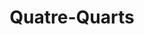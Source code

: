---
layout: recette
categories: [recettes]
hidden: true
lang: fr
sitemap: false
title: Quatre-Quarts
type: sucre
recettes:
  Nature: 
    ingredients:
      - nom: oeufs 
        qte: 3
      - nom: farine blanche
        qte: poids des oeufs
      - nom: beurre
        qte: poids des oeufs
      - nom: sucre glace
        qte: poids des oeufs
      - nom: levure chimique
        qte: 4
        unite: "% de la farine"
      - nom: vanille liquide
    etapes:
      - label: Préparation
        details:
        - Faire fondre le beurre 
        - Blanchir les oeufs, le sucre et la vanille au batteur électrique à vitesse maximale
        - Incorporer progressivement le beurre fondu à vitesse lente
        - Tamiser la farine et la levure sur la préparation
        - Incorporer à l'aide d'une spatule silicone
        - Beurrer et fariner un moule
        - Verser la préparation dans le moule
    cuisson: 
      - Réserver la préparation au frais le temps que le four chauffe
      - Cuire entre 25 et 35 minutes à 180°C en chaleur tournante
      - Vérifier que le gâteau est cuit avec la pointe d'un couteau
  Amandes: 
    ingredients:
      - nom: oeufs 
        qte: 3
      - nom: farine blanche
        qte: 40% du poids des oeufs
      - nom: poudre d'amandes
        qte: 60% du poids des oeufs
      - nom: beurre
        qte: poids des oeufs
      - nom: sucre glace
        qte: poids des oeufs
      - nom: levure chimique
        qte: 4
        unite: "% de la farine"
    etapes:
      - label: Préparation
        details:
        - Faire fondre le beurre 
        - Blanchir les oeufs et le sucre au batteur électrique à vitesse maximale
        - Incorporer progressivement le beurre fondu à vitesse lente
        - Tamiser la farine, la poudre d'amandes et la levure sur la préparation
        - Incorporer à l'aide d'une spatule silicone
        - Beurrer et fariner un moule
        - Verser la préparation dans le moule
    cuisson: 
      - Réserver la préparation au frais le temps que le four chauffe
      - Cuire entre 25 et 35 minutes à 180°C en chaleur tournante
      - Vérifier que le gâteau est cuit avec la pointe d'un couteau
  Citron Pavot: 
    ingredients:
      - nom: oeufs 
        qte: 3
      - nom: farine blanche
        qte: poids des oeufs
      - nom: beurre
        qte: poids des oeufs
      - nom: sucre glace
        qte: poids des oeufs
      - nom: levure chimique
        qte: 4
        unite: "% de la farine"
      - nom: graines de pavot
        qte: une cuillère à soupe
      - nom: citron
        qte: 1
    etapes:
      - label: Préparation
        details:
        - Zester le citron
        - Presser la moitié du citron
        - Faire fondre le beurre 
        - Mélanger le jus de citron avec le beurre
        - Blanchir les oeufs et le sucre au batteur électrique à vitesse maximale
        - Incorporer progressivement le beurre fondu à vitesse lente
        - Tamiser la farine et la levure sur la préparation
        - Ajouter les graines de pavot et les zestes du citron
        - Incorporer à l'aide d'une spatule silicone
        - Beurrer et fariner un moule
        - Verser la préparation dans le moule
    cuisson: 
      - Réserver la préparation au frais le temps que le four chauffe
      - Cuire entre 25 et 35 minutes à 180°C en chaleur tournante
      - Vérifier que le gâteau est cuit avec la pointe d'un couteau
  Citron Framboise: 
    ingredients:
      - nom: oeufs 
        qte: 3
      - nom: farine blanche
        qte: poids des oeufs
      - nom: beurre
        qte: poids des oeufs
      - nom: sucre glace
        qte: poids des oeufs
      - nom: levure chimique
        qte: 4
        unite: "% de la farine"
      - nom: framboises
        qte: 150
        unite: gr
      - nom: citron
        qte: 1
    etapes:
      - label: Préparation
        details:
        - Zester le citron
        - Presser la moitié du citron
        - Faire fondre le beurre 
        - Mélanger le jus de citron avec le beurre
        - Blanchir les oeufs et le sucre au batteur électrique à vitesse maximale
        - Incorporer progressivement le beurre fondu à vitesse lente
        - Tamiser la farine et la levure sur la préparation
        - Ajouter les zestes du citron
        - Incorporer à l'aide d'une spatule silicone
        - Beurrer et fariner un moule
        - Verser la moitié de la préparation dans le moule
        - Parsemer de framboises
        - Verser l'autre moitié de la préparation
    cuisson: 
      - Réserver la préparation au frais le temps que le four chauffe
      - Cuire entre 25 et 35 minutes à 180°C en chaleur tournante
      - Vérifier que le gâteau est cuit avec la pointe d'un couteau
  Ananas: 
    ingredients:
      - nom: oeufs 
        qte: 3
      - nom: farine blanche
        qte: poids des oeufs
      - nom: beurre
        qte: poids des oeufs
      - nom: sucre glace
        qte: poids des oeufs
      - nom: levure chimique
        qte: 4
        unite: "% de la farine"
      - nom: Rondelles d'ananas
        qte: 3
      - nom: Jus d'ananas
        qte: au goût
    etapes:
      - label: Préparation
        details:
        - Faire fondre le beurre 
        - Blanchir les oeufs et le sucre au batteur électrique à vitesse maximale
        - Incorporer progressivement le beurre fondu à vitesse lente
        - Tamiser la farine et la levure sur la préparation
        - Incorporer à l'aide d'une spatule silicone
        - Beurrer et fariner un moule
        - Placer des rondelles d'ananas au fond du moule
        - Verser la préparation dans le moule
        - Garder le jus de l'ananas pour imbiber le gâteau après cuisson
    cuisson: 
      - Réserver la préparation au frais le temps que le four chauffe
      - Cuire entre 25 et 35 minutes à 180°C en chaleur tournante
      - Vérifier que le gâteau est cuit avec la pointe d'un couteau
  Tiramisu:
    ingredients: 
      - nom: oeufs 
        qte: 2
      - nom: farine blanche
        qte: poids des oeufs
      - nom: beurre
        qte: poids des oeufs
      - nom: sucre glace
        qte: poids des oeufs
      - nom: levure chimique
        qte: 4
        unite: "% de la farine"
      - nom: vanille liquide
        unite: "% de la farine"
      - nom: chantilly avec 200 mL de crème
        lien: /recettes/chantilly 
      - nom: Baileys
        qte: 50
        unite: mL
      - nom: chocolat noir 70%
        qte: 50
        unite: gr
      - nom: crème fleurette
        qte: 100
        unite: mL
      - nom: cacao en poudre non sucré
    etapes:
      - label: Préparation du quatre-quarts
        details:
          - Voir l'onglet "Nature" 
      - label: Préparation de la chantilly
        details:
          - label: Voir ici
            link: /recettes/chantilly
          - Réserver au frais
      - label: Assemblage
        details:
          - Dans une casserole, faire fondre le chocolat noir avec la crème
          - Hors du feu, ajouter le Baileys au mélange chocolat-crème
          - Faire 12 trous dans le quatre-quarts avec le manche d'une cuillère en bois
          - Imbiber le quatre-quarts de ce mélange
          - Laisser refroidir
          - Étaler la chantilly sur le gâteau
          - Réserver au frais pour 4 heures
          - Au moment de servir, saupoudrer de cacao en poudre 
variantes:
  - label: Avec des pommes
    todo: true
  - label: Imbibé à l'orange
    todo: true
  - label: Marbré Chocolat
    todo: true
---